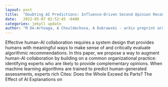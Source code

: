 ```yaml
---
layout: post
title:  "Doubting AI Predictions: Influence-Driven Second Opinion Recommendation"
date:   2022-05-07 02:52:45 -0400
categories: jekyll update
author: "M De-Arteaga, A Chouldechova, A Dubrawski - arXiv preprint arXiv:2205.00072, 2022"
---
```

Effective human-AI collaboration requires a system design that provides humans with meaningful ways to make sense of and critically evaluate algorithmic recommendations. In this paper, we propose a way to augment human-AI collaboration by building on a common organizational practice: identifying experts who are likely to provide complementary opinions. When machine learning algorithms are trained to predict human-generated assessments, experts  rich Cites: Does the Whole Exceed its Parts? The Effect of AI Explanations on
